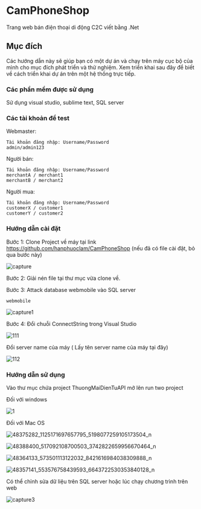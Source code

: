 # CamPhoneShop

Trang web bán điện thoại di động C2C viết bằng .Net

## Mục đích

Các hướng dẫn này sẽ giúp bạn có một dự án và chạy trên máy cục bộ của mình cho mục đích phát triển và thử nghiệm. Xem triển khai sau đây để biết về cách triển khai dự án trên một hệ thống trực tiếp.

### Các phần mềm được sử dụng

Sử dụng visual studio, sublime text, SQL server

### Các tài khoản để test

Webmaster:

```
Tài khoản đăng nhập: Username/Password
admin/admin123
```

Người bán:

```
Tài khoản đăng nhập: Username/Password
merchantA / merchant1
merchantB / merchant2

```

Người mua:

```
Tài khoản đăng nhập: Username/Password
customerX / customer1
customerY / customer2

```

### Hướng dẫn cài đặt


Bước 1: Clone Project về máy tại link https://github.com/hanphuoclam/CamPhoneShop (nếu đã có file cài đặt, bỏ qua bước này)

![capture](https://user-images.githubusercontent.com/32255703/50264487-857c0080-044d-11e9-8ae3-ec5f2ec45291.PNG)


Bước 2: Giải nén file tại thư mục vừa clone về.


Bước 3: Attack database webmobile vào SQL server


```
webmobile
```


![capture1](https://user-images.githubusercontent.com/32255703/50264824-08ea2180-044f-11e9-9f66-76847910e66f.PNG)

Bước 4: Đổi chuỗi ConnectString trong Visual Studio

![111](https://user-images.githubusercontent.com/32255703/50274727-7eb2b500-0470-11e9-8d3f-2ca73f8c5fb6.png)


Đổi server name của máy ( Lấy tên server name của máy tại đây)

![112](https://user-images.githubusercontent.com/32255703/50275008-04366500-0471-11e9-832f-e6c8462e1c2c.PNG)


### Hướng dẫn sử dụng 

Vào thư mục chứa project ThuongMaiDienTuAPI mở lên run two project

Đối với windows

![1](https://user-images.githubusercontent.com/32255703/50270272-95064400-0463-11e9-8af4-8eb38ca524ed.png)

Đối với Mac OS

![48375282_1125171697657795_5198077259105173504_n](https://user-images.githubusercontent.com/32255703/50270475-44dbb180-0464-11e9-8665-43dad843372b.png)

![48388400_517092108700503_3742822659956670464_n](https://user-images.githubusercontent.com/32255703/50270506-58871800-0464-11e9-8d84-508df748c1e9.png)

![48364133_573501113122032_8421616984038309888_n](https://user-images.githubusercontent.com/32255703/50270451-31c8e180-0464-11e9-8eab-30c9a0dec6ac.png)


![48357141_553576758439593_6643722530353840128_n](https://user-images.githubusercontent.com/32255703/50270394-f9290800-0463-11e9-9b1d-35fd9c773148.png)


Có thể chỉnh sửa dữ liệu trên SQL server hoặc lúc chạy chương trình trên web

![capture3](https://user-images.githubusercontent.com/32255703/50268775-a9940d80-045e-11e9-921e-6bbedc08c526.PNG)




